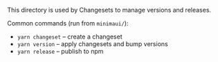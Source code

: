 This directory is used by Changesets to manage versions and releases.

Common commands (run from `minimaui/`):
- `yarn changeset` – create a changeset
- `yarn version` – apply changesets and bump versions
- `yarn release` – publish to npm

